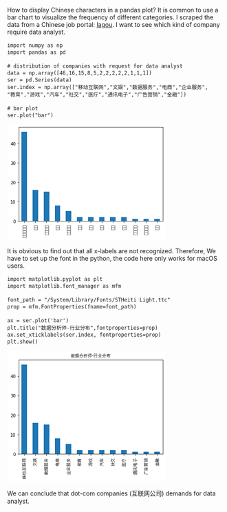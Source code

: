 How to display Chinese characters in a pandas plot?
It is common to use a bar chart to visualize the frequency of different categories. I scraped the data from a Chinese job portal: [lagou](https://www.lagou.com/). I want to see
which kind of company require data analyst.
```
import numpy as np
import pandas as pd 

# distribution of companies with request for data analyst 
data = np.array([46,16,15,8,5,2,2,2,2,2,1,1,1]) 
ser = pd.Series(data) 
ser.index = np.array(["移动互联网","文娱","数据服务","电商","企业服务",
"教育","游戏","汽车","社交","医疗","通讯电子","广告营销","金融"]) 

# bar plot 
ser.plot("bar")
```

![A bar chart without Chinese characters](/assets/images/bar_plot_without_chinese.png)

It is obvious to find out that all x-labels are not recognized. Therefore,
We have to set up the font in the python, 
the code here only works for macOS users.
```
import matplotlib.pyplot as plt
import matplotlib.font_manager as mfm

font_path = "/System/Library/Fonts/STHeiti Light.ttc"
prop = mfm.FontProperties(fname=font_path)

ax = ser.plot('bar')
plt.title("数据分析师-行业分布",fontproperties=prop)
ax.set_xticklabels(ser.index, fontproperties=prop)
plt.show()

```

![A bar chart with Chinese characters](/assets/images/bar_plot_with_chinese.png)

We can conclude that dot-com companies (互联网公司) demands for data analyst. 